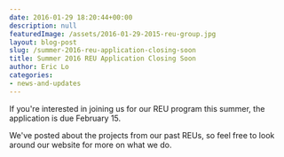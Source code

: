 ```yaml
---
date: 2016-01-29 18:20:44+00:00
description: null
featuredImage: /assets/2016-01-29-2015-reu-group.jpg
layout: blog-post
slug: /summer-2016-reu-application-closing-soon
title: Summer 2016 REU Application Closing Soon
author: Eric Lo
categories:
- news-and-updates
---
```


If you're interested in joining us for our REU program this summer, the application is due February 15.

We've posted about the projects from our past REUs, so feel free to look around our website for more on what we do.
